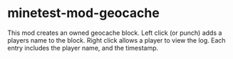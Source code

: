 # minetest-mod-geocache
This mod creates an owned geocache block.
Left click (or punch) adds a players name to the block.
Right click allows a player to view the log.
Each entry includes the player name, and the timestamp.
